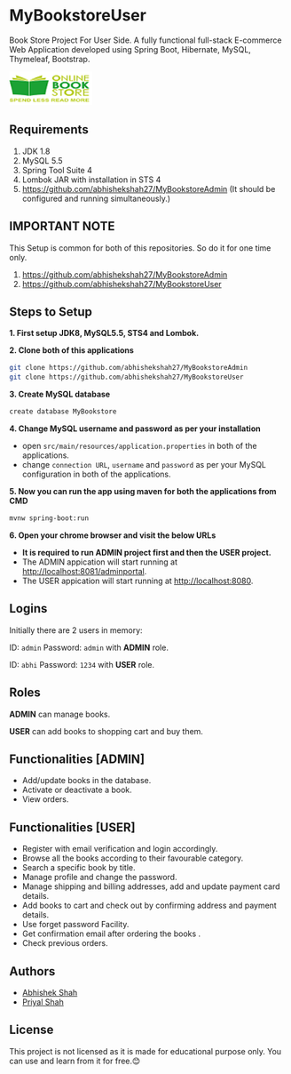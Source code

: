# MyBookstoreUser
Book Store Project For User Side.
A fully functional full-stack E-commerce Web Application developed using Spring Boot, Hibernate, MySQL, Thymeleaf, Bootstrap.

<img src="src/main/resources/static/img/logo.png" height=60px width=150>

## Requirements
1. JDK 1.8
2. MySQL 5.5
3. Spring Tool Suite 4 
4. Lombok JAR with installation in STS 4
5. https://github.com/abhishekshah27/MyBookstoreAdmin (It should be configured and running simultaneously.)

## IMPORTANT NOTE
This Setup is common for both of this repositories. So do it for one time only.
1. https://github.com/abhishekshah27/MyBookstoreAdmin
2. https://github.com/abhishekshah27/MyBookstoreUser

## Steps to Setup

**1. First setup JDK8, MySQL5.5, STS4 and Lombok.**

**2. Clone both of this applications**

```bash
git clone https://github.com/abhishekshah27/MyBookstoreAdmin
git clone https://github.com/abhishekshah27/MyBookstoreUser
```

**3. Create MySQL database**
```bash
create database MyBookstore
```

**4. Change MySQL username and password as per your installation**
+ open `src/main/resources/application.properties` in both of the applications.
+ change `connection URL`, `username` and `password` as per your MySQL configuration in both of the applications.

**5. Now you can run the app using maven for both the applications from CMD**
```bash
mvnw spring-boot:run
```

**6. Open your chrome browser and visit the below URLs** 
+ **It is required to run ADMIN project first and then the USER project.**
+ The ADMIN appication will start running at <http://localhost:8081/adminportal>.
+ The USER appication will start running at <http://localhost:8080>.

## Logins

Initially there are 2 users in memory:

ID: ```admin``` Password: ```admin``` with **ADMIN** role.

ID: ```abhi``` Password: ```1234``` with **USER** role.

## Roles

**ADMIN** can manage books.

**USER** can add books to shopping cart and buy them.


## Functionalities [ADMIN]
+ Add/update books in the database.
+ Activate or deactivate a book.
+ View orders.

## Functionalities [USER]
+ Register with email verification and login accordingly.
+ Browse all the books according to their favourable category.
+ Search a specific book by title.
+ Manage profile and change the password.
+ Manage shipping and billing addresses, add and update payment card details.
+ Add books to cart and check out by confirming address and payment details.
+ Use forget password Facility.
+ Get confirmation email after ordering the books .
+ Check previous orders.



## Authors
+ <a href="https://github.com/abhishekshah27/">Abhishek Shah</a>
+ <a href="https://github.com/priyalshah99/">Priyal Shah</a>

## License
This project is not licensed as it is made for educational purpose only. You can use and learn from it for free.😊
